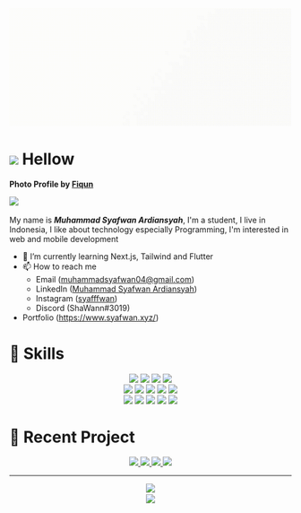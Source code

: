 <img src="assets/syafwan.gif">

<h1>
  <img src="https://github.com/TheDudeThatCode/TheDudeThatCode/blob/master/Assets/Hi.gif?raw=true" width="30"> Hellow
</h1>

<b>Photo Profile by <a href="https://www.instagram.com/fiq.un/">Fiqun</a></b>

![](https://komarev.com/ghpvc/?username=Syafwan000&color=grey&style=for-the-badge)

<p>My name is <b><i>Muhammad Syafwan Ardiansyah</i></b>, I'm a student, I live in Indonesia, I like about technology especially Programming, I'm interested in web and mobile development</p>

- 🌱 I’m currently learning Next.js, Tailwind and Flutter
- 📫 How to reach me
  - Email (muhammadsyafwan04@gmail.com)
  - LinkedIn (<a href="https://www.linkedin.com/in/muhammad-syafwan-ardiansyah-843067214/" target="_blank">Muhammad Syafwan Ardiansyah</a>)
  - Instagram (<a href="https://www.instagram.com/syafffwan/" target="_blank">syafffwan</a>)
  - Discord (ShaWann#3019)
- Portfolio (https://www.syafwan.xyz/)

<h1>
   📖 Skills
</h1>

<p align="center">
  <img src="https://img.shields.io/badge/HTML5-E34F26?style=for-the-badge&logo=html5&logoColor=white"> <img src="https://img.shields.io/badge/CSS3-1572B6?style=for-the-badge&logo=css3&logoColor=white"> <img src="https://img.shields.io/badge/JavaScript-323330?style=for-the-badge&logo=javascript&logoColor=F7DF1E"> <img src="https://img.shields.io/badge/PHP-777BB4?style=for-the-badge&logo=php&logoColor=white"><br>
  <img src="https://img.shields.io/badge/MySQL-005C84?style=for-the-badge&logo=mysql&logoColor=white"> <img src="https://img.shields.io/badge/postgres-%23316192.svg?style=for-the-badge&logo=postgresql&logoColor=white"> <img src="https://img.shields.io/badge/Bootstrap-563D7C?style=for-the-badge&logo=bootstrap&logoColor=white"> <img src="https://img.shields.io/badge/Laravel-FF2D20?style=for-the-badge&logo=laravel&logoColor=white"> <img src="https://img.shields.io/badge/react-%2320232a.svg?style=for-the-badge&logo=react&logoColor=%2361DAFB"><br> <img src="https://img.shields.io/badge/Composer-885630?style=for-the-badge&logo=Composer&logoColor=white"> 
  <img src="https://img.shields.io/badge/npm-CB3837?style=for-the-badge&logo=npm&logoColor=white"> <img src="https://img.shields.io/badge/GIT-E44C30?style=for-the-badge&logo=git&logoColor=white"> <img src="https://img.shields.io/badge/GitHub-100000?style=for-the-badge&logo=github&logoColor=white"> <img src="https://img.shields.io/badge/Visual_Studio_Code-0078D4?style=for-the-badge&logo=visual%20studio%20code&logoColor=white">
</p>

<h1>
   📃 Recent Project
</h1>

<p align="center">
  <a href="https://github.com/Syafwan000/noshi-wedding-invitation">
    <img src="https://github-readme-stats.vercel.app/api/pin/?username=syafwan000&repo=noshi-wedding-invitation&theme=dark" />
  </a>
  <a href="https://github.com/Syafwan000/guess-your-crush">
    <img src="https://github-readme-stats.vercel.app/api/pin/?username=syafwan000&repo=guess-your-crush&theme=dark" />
  </a>
  <a href="https://github.com/Syafwan000/bisa-ngopi">
    <img src="https://github-readme-stats.vercel.app/api/pin/?username=syafwan000&repo=bisa-ngopi&theme=dark" />
  </a>
  <a href="https://github.com/Syafwan000/quran-digital">
    <img src="https://github-readme-stats.vercel.app/api/pin/?username=syafwan000&repo=quran-digital&theme=dark" />
  </a>
</p>

<hr>

<p align="center">
  <a href="https://github.com/Syafwan000">
    <img src="https://github-readme-stats.vercel.app/api/top-langs/?username=Syafwan000&layout=compact&theme=dark" />
  </a><br>
  <a href="https://github.com/Syafwan000">
    <img src="https://github-readme-stats.vercel.app/api?username=Syafwan000&show_icons=true&theme=dark" />
  </a>
</p>
